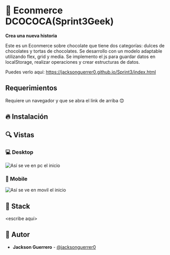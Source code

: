 # 💎 Econmerce DCOCOCA(Sprint3Geek)


**Crea una nueva historia**&nbsp; &nbsp; &nbsp;&nbsp;

Este es un Econmerce sobre chocolate que tiene dos categorías: dulces de chocolates y tortas de chocolates. Se desarrollo con un modelo adaptable utilizando flex, grid y media. Se implemento el js para guardar datos en localStorage, realizar operaciones y crear estructuras de datos.


Puedes verlo aquí: https://jacksonguerrer0.github.io/Sprint3/index.html

## Requerimientos

Requiere un navegador y que se abra el link de arriba 😊

## 🔥 Instalación
## 🔍 Vistas 
### 💻 Desktop

![Así se ve en pc el inicio](img/pc.png)

### 📱 Mobile

![Así se ve en movil el inicio](img/movil.png)

## 📌 Stack

<escribe aquí>

## 🌟 Autor

* **Jackson Guerrero**  - [@jacksonguerrer0](https://github.com/jacksonguerrer0)




